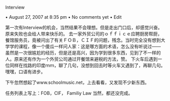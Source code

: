 Interview

• August 27, 2007 at 8:35 pm • No comments yet • Edit

 
第一次有Interview的机会，当然结果不会理想。但是走出门口后，却感觉兴奋。原来失败也会给人带来快乐的。
去一家外贸公司的ｏｆｆｉｃｅ应聘厨房帮厨，餐馆服务员，竟被问出了有关ＦＯＢ，ＣＩＦ的问题，残念。当时完全没有想到大学学的课程，像一个傻瓜一样问人家：这是哪方面的术语，怎么没有听说过——
虽然是一次很尴尬的经历，但是还是高兴，因为学到很多东西，见到了不一样的人。原来还有作为一个外贸公司通过开餐馆来避税的方法，赞。
下火车后遇到一位同样在找路的印度ｍｍ，聊了几句，没想到回去时等火车又遇到了，再聊几句。嘿嘿，口语有进步。

下午忽然想起了www.schoolmusic.net，上去看看，又发现不少新东西。

任务列表上写上：FOB，CIF， Familiy Law
当然，都还没完成。